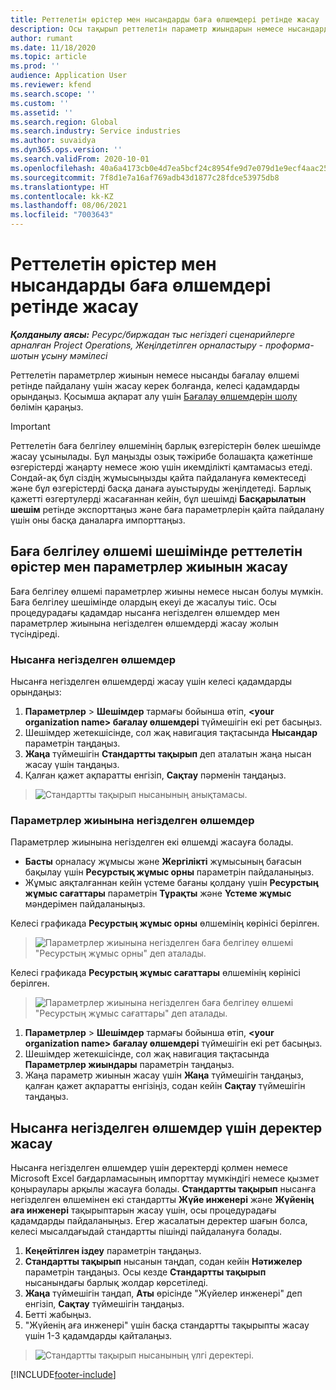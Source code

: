 ```yaml
---
title: Реттелетін өрістер мен нысандарды баға өлшемдері ретінде жасау
description: Осы тақырып реттелетін параметр жиындарын немесе нысандарды жасау әдісі туралы ақпаратты ұсынады.
author: rumant
ms.date: 11/18/2020
ms.topic: article
ms.prod: ''
audience: Application User
ms.reviewer: kfend
ms.search.scope: ''
ms.custom: ''
ms.assetid: ''
ms.search.region: Global
ms.search.industry: Service industries
ms.author: suvaidya
ms.dyn365.ops.version: ''
ms.search.validFrom: 2020-10-01
ms.openlocfilehash: 40a6a4173cb0e4d7ea5bcf24c8954fe9d7e079d1e9ecf4aac252b5133f12d3ff
ms.sourcegitcommit: 7f8d1e7a16af769adb43d1877c28fdce53975db8
ms.translationtype: HT
ms.contentlocale: kk-KZ
ms.lasthandoff: 08/06/2021
ms.locfileid: "7003643"
---
```

# <a name="create-custom-fields-and-entities-as-pricing-dimensions"></a>Реттелетін өрістер мен нысандарды баға өлшемдері ретінде жасау

_**Қолданылу аясы:** Ресурс/биржадан тыс негіздегі сценарийлерге арналған Project Operations, Жеңілдетілген орналастыру - проформа-шотын ұсыну мәмілесі_

Реттелетін параметрлер жиынын немесе нысанды бағалау өлшемі ретінде пайдалану үшін жасау керек болғанда, келесі қадамдарды орындаңыз. Қосымша ақпарат алу үшін [Бағалау өлшемдерін шолу](pricing-dimensions-overview.md) бөлімін қараңыз.  

> [!IMPORTANT]
> Реттелетін баға белгілеу өлшемінің барлық өзгерістерін бөлек шешімде жасау ұсынылады. Бұл маңызды озық тәжірибе болашақта қажетінше өзгерістерді жаңарту немесе жою үшін икемділікті қамтамасыз етеді. Сондай-ақ бұл сіздің жұмысыңызды қайта пайдалануға көмектеседі және бұл өзгерістерді басқа данаға ауыстыруды жеңілдетеді. Барлық қажетті өзгертулерді жасағаннан кейін, бұл шешімді **Басқарылатын шешім** ретінде экспорттаңыз және баға параметрлерін қайта пайдалану үшін оны басқа даналарға импорттаңыз.

  
## <a name="create-custom-fields-and-option-sets-in-the-pricing-dimension-solution"></a>Баға белгілеу өлшемі шешімінде реттелетін өрістер мен параметрлер жиынын жасау

Баға белгілеу өлшемі параметрлер жиыны немесе нысан болуы мүмкін. Баға белгілеу шешімінде олардың екеуі де жасалуы тиіс. Осы процедурадағы қадамдар нысанға негізделген өлшемдер мен параметрлер жиынына негізделген өлшемдерді жасау жолын түсіндіреді.

### <a name="entity-based-dimensions"></a>Нысанға негізделген өлшемдер
Нысанға негізделген өлшемдерді жасау үшін келесі қадамдарды орындаңыз:

1. **Параметрлер** > **Шешімдер** тармағы бойынша өтіп, **\<your organization name> бағалау өлшемдері** түймешігін екі рет басыңыз.
2. Шешімдер жетекшісінде, сол жақ навигация тақтасында **Нысандар** параметрін таңдаңыз.
3. **Жаңа** түймешігін **Стандартты тақырып** деп аталатын жаңа нысан жасау үшін таңдаңыз. 
4. Қалған қажет ақпаратты енгізіп, **Сақтау** пәрменін таңдаңыз.

> ![Стандартты тақырып нысанының анықтамасы.](media/Standard-Title-entity-definition.png)

### <a name="option-set-based-dimensions"></a>Параметрлер жиынына негізделген өлшемдер 
Параметрлер жиынына негізделген екі өлшемді жасауға болады. 

- **Басты** орналасу жұмысы және **Жергілікті** жұмысының бағасын бақылау үшін **Ресурстық жұмыс орны** параметрін пайдаланыңыз. 
- Жұмыс аяқталғаннан кейін үстеме бағаны қолдану үшін **Ресурстың жұмыс сағаттары** параметрін **Тұрақты** және **Үстеме жұмыс** мәндерімен пайдаланыңыз.

Келесі графикада **Ресурстың жұмыс орны** өлшемінің көрінісі берілген. 

> ![Параметрлер жиынына негізделген баға белгілеу өлшемі "Ресурстың жұмыс орны" деп аталады.](media/Option-set-PD-called-Resource-Work-Location.png)

Келесі графикада **Ресурстың жұмыс сағаттары** өлшемінің көрінісі берілген. 

> ![Параметрлер жиынына негізделген баға белгілеу өлшемі "Ресурстың жұмыс сағаттары" деп аталады.](media/Option-set-PD-called-Resource-Work-Hours.png)

1. **Параметрлер** > **Шешімдер** тармағы бойынша өтіп, **\<your organization name> бағалау өлшемдері** түймешігін екі рет басыңыз. 
2. Шешімдер жетекшісінде, сол жақ навигация тақтасында  **Параметрлер жиындары** параметрін таңдаңыз. 
3. Жаңа параметр жиынын жасау үшін **Жаңа** түймешігін таңдаңыз, қалған қажет ақпаратты енгізіңіз, содан кейін **Сақтау** түймешігін таңдаңыз.

## <a name="create-data-for-entity-based-dimensions"></a>Нысанға негізделген өлшемдер үшін деректер жасау

Нысанға негізделген өлшемдер үшін деректерді қолмен немесе Microsoft Excel бағдарламасының импорттау мүмкіндігі немесе қызмет қоңыраулары арқылы жасауға болады. **Стандартты тақырып** нысанға негізделген өлшемінен екі стандартты **Жүйе инженері** және **Жүйенің аға инженері** тақырыптарын жасау үшін, осы процедурадағы қадамдарды пайдаланыңыз. Егер жасалатын деректер шағын болса, келесі мысалдағыдай стандартты пішінді пайдалануға болады.

1. **Кеңейтілген іздеу** параметрін таңдаңыз.
2. **Стандартты тақырып** нысанын таңдап, содан кейін **Нәтижелер** параметрін таңдаңыз. Осы кезде **Стандартты тақырып** нысанындағы барлық жолдар көрсетіледі.
3. **Жаңа** түймешігін таңдап, **Аты** өрісінде "Жүйелер инженері" деп енгізіп, **Сақтау** түймешігін таңдаңыз.
4. Бетті жабыңыз. 
5. "Жүйенің аға инженері" үшін басқа стандартты тақырыпты жасау үшін 1-3 қадамдарды қайталаңыз.

> ![Стандартты тақырып нысанының үлгі деректері.](media/ST-data.png)


[!INCLUDE[footer-include](../includes/footer-banner.md)]